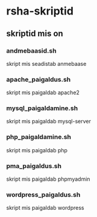 # rsha-skriptid
## skriptid mis on
### andmebaasid.sh
skript mis seadistab anmebaase
### apache_paigaldus.sh
skript mis paigaldab apache2
### mysql_paigaldamine.sh
skript mis paigaldab mysql-server
### php_paigaldamine.sh
skript mis paigaldab php
### pma_paigaldus.sh
skript mis paigaldab phpmyadmin
### wordpress_paigaldus.sh
skript mis paigaldab wordpress
